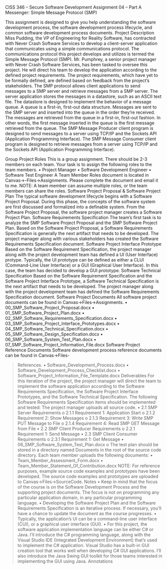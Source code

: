 

CISS 346 – Secure Software Development
Assignment 04 – Part A
Messenger: Simple Message Protocol (SMP)

This assignment is designed to give you help understanding the software
development process, the software development process lifecycle, and common
software development process documents.
Project Description
Miss Pudding, the VP of Engineering for Reality Software, has contracted with Never
Crash Software Services to develop a client-server application that communicates
using a simple communications protocol. The communications protocol this project
develops and utilizes is termed the Simple Message Protocol (SMP). Mr. Pumphrey, a
senior project manager with Never Crash Software Services, has been tasked to
oversee this project. He will direct his team to develop the application according to
the defined project requirements. The project requirements, which have yet to be
formally defined, are defined based on feedback from the project’s stakeholders.
The SMP protocol allows client applications to send messages to a SMP server and
retrieve messages from a SMP server. The server application stores the messages in
a datastore, such as an ASCII text file. The datastore is designed to implement the
behavior of a message queue. A queue is a first-in, first-out data structure.
Messages are sent to the SMP server and inserted into the queue in the order
they’re received. The messages are retrieved from the queue in a first-in, first-out
fashion. In other words, the first message inserted in the queue is the first message
retrieved from the queue. The SMP Message Producer client program is designed to
send messages to a server using TCP/IP and the Sockets API (Application
Programming Interface). The SMP Message Consumer client program is designed to
retrieve messages from a server using TCP/IP and the Sockets API (Application
Programming Interface).

Group Project Roles
This is a group assignment. There should be 2-3 members on each team. Your task
is to assign the following roles to the team members.
• Project Manager
• Software Development Engineer
• Software Test Engineer
A Team Member Roles document is located in Canvas->-Files->Assignments. Please
complete the document and email it to me.
NOTE: A team member can assume multiple roles, or the team members can share
the roles.
Software Project Proposal & Software Project Plan
The typical software development lifecycle begins with a Software Project Proposal.
During this phase, the concepts of the software system are first discussed and
formalized into a definable system. From the Software Project Proposal, the
software project manager creates a Software Project Plan.
Software Requirements Specification
The team’s first task is to analyze the SMP Software Project Proposal and the SMP
Software Project Plan. Based on the Software Project Proposal, a Software
Requirements Specification is generally the next artifact that needs to be
developed. The project manager along with various stakeholders has created the
Software Requirements Specification document.
Software Project Interface Prototype
Based on the Software Requirement Specification, the project manager along with
the project development team has defined a UI (User Interface) protype. Typically,
the UI prototype can be defined as either a CLUI (Command-Line User Interface) or
a GUI (Graphical User Interface). In this case, the team has decided to develop a
GUI prototype.
Software Technical Specification
Based on the Software Requirement Specification and the Software Project Interface
Prototype, a Software Technical Specification is the next artifact that needs to be
developed. The project manager along with the project development team has
defined the Software Requirements Specification document.
Software Project Documents
All software project documents can be found in Canvas->Files->Assignments.
• 00_SMP_Software_Project_Proposal.docx
• 01_SMP_Software_Project_Plan.docx
• 02_SMP_Software_Requirements_Specification.docx
• 03_SMP_Software_Project_Interface_Prototypes.docx
• 04_SMP_Software_Technical_Specification.docx
• 05_SMP_Software_Design_Specification.docx
• 06_SMP_Software_System_Test_Plan.docx
• 07_SMP_Software_Project_Information_File.docx
Software Project Reference Documents
Software development process reference documents can be found in Canvas->Files-
>References.
• Software_Development_Process.docx
• Software_Development_Process_Checklist.docx
• Software_Project_Information_File_Template.docx
Deliverables
For this iteration of the project, the project manager will direct the team to
implement the software application according to the Software Requirements
Specification, the Software Project Interface Prototypes, and the Software Technical
Specification. The following Software Requirements Specification items should be
implemented and tested:
The project manager uploads all source code.
• 2.1 SMP Server Requirements
o 2.1.1 Requirement 1: Application Start
o 2.1.2 Requirement 2: Show Messages
o 2.1.3 Requirement 3: Write SMP PUT Message to File
o 2.1.4 Requirement 4: Read SMP GET Message from File
• 2.2 SMP Client Producer Requirements
o 2.2.1 Requirement 1: Send Message
• 2.3 SMP Client Consumer Requirements
o 2.3.1 Requirement 1: Get Message
• 06_SMP_Software_System_Test_Plan.docx
o The test plan should be stored in a directory named Documents in the
root of the source code directory.
Each team member uploads the following documents:
• Team_Member_Assessment_Form.docx
• Team_Member_Statement_Of_Contribution.docx
NOTE: For reference purposes, example source code examples and prototypes have
been developed. The source code examples and prototypes are uploaded to
Canvas->Files->SourceCode.
Notes
•
Keep in mind that the focus of the course is on the Software Development
Process and the supporting project documents. The focus is not on programming
any particular application domain, in any particular programming language.
• Developing the Software Project Plan and the Software Requirements
Specification is an iterative process. If necessary, you’ll have a chance to update
the document as the course progresses.
• Typically, the application’s UI can be a command-line user interface (CUI), or a
graphical user interface (GUI).
• For this project, the software application implementation language can be either
C# or Java. I’ll introduce the C# programming language, along with the Visual
Studio IDE (Integrated Development Environment) that’s used to implement the
C# application. Visual Studio has a built-in GUI creation tool that works well
when developing C# GUI applications. I’ll also introduce the Java Swing GUI
toolkit for those teams interested in implementing the GUI using Java.
Annotations

